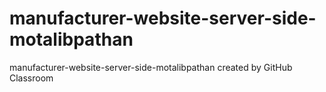 # manufacturer-website-server-side-motalibpathan
manufacturer-website-server-side-motalibpathan created by GitHub Classroom
